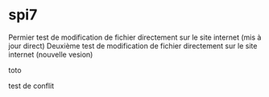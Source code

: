# spi7
Permier test de modification de fichier directement sur le site internet (mis à jour direct)
Deuxième test de modification de fichier directement sur le site internet (nouvelle vesion)

toto

test de conflit

